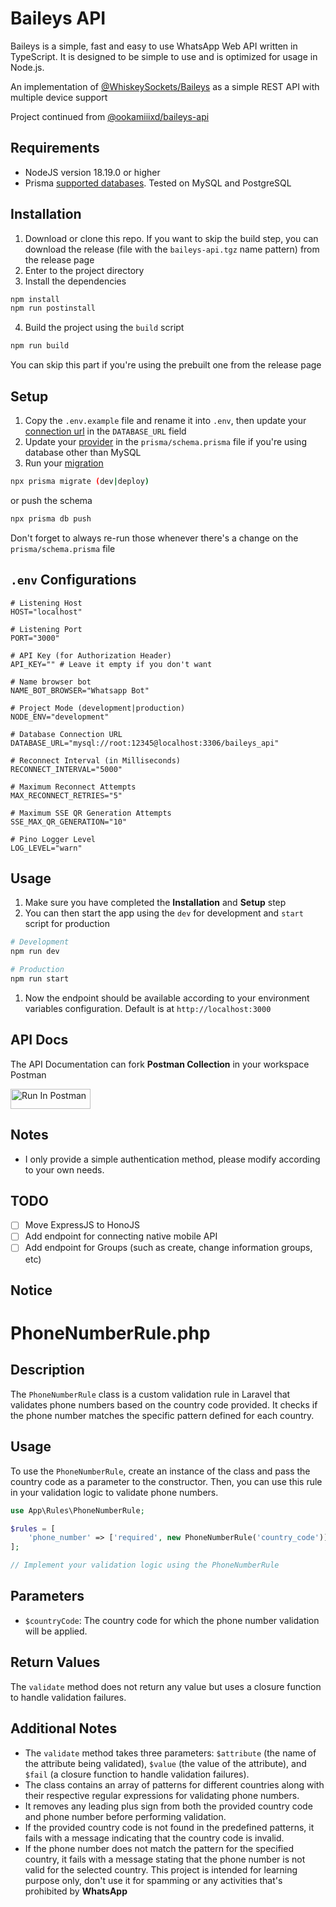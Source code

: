 # Baileys API

Baileys is a simple, fast and easy to use WhatsApp Web API written in TypeScript. It is designed to be simple to use and is optimized for usage in Node.js.

An implementation of [@WhiskeySockets/Baileys](https://github.com/WhiskeySockets/Baileys) as a simple REST API with multiple device support

Project continued from [@ookamiiixd/baileys-api](https://github.com/ookamiiixd/baileys-api/)

## Requirements

- NodeJS version 18.19.0 or higher
- Prisma [supported databases](https://www.prisma.io/docs/reference/database-reference/supported-databases). Tested on MySQL and PostgreSQL

## Installation

1. Download or clone this repo. If you want to skip the build step, you can download the release (file with the `baileys-api.tgz` name pattern) from the release page
2. Enter to the project directory
3. Install the dependencies

```sh
npm install
npm run postinstall
```

4. Build the project using the `build` script

```sh
npm run build
```

You can skip this part if you're using the prebuilt one from the release page

## Setup

1. Copy the `.env.example` file and rename it into `.env`, then update your [connection url](https://www.prisma.io/docs/reference/database-reference/connection-urls) in the `DATABASE_URL` field
1. Update your [provider](https://www.prisma.io/docs/reference/api-reference/prisma-schema-reference#fields) in the `prisma/schema.prisma` file if you're using database other than MySQL
1. Run your [migration](https://www.prisma.io/docs/reference/api-reference/command-reference#prisma-migrate)

```sh
npx prisma migrate (dev|deploy)
```

or push the schema

```sh
npx prisma db push
```

Don't forget to always re-run those whenever there's a change on the `prisma/schema.prisma` file

## `.env` Configurations

```env
# Listening Host
HOST="localhost"

# Listening Port
PORT="3000"

# API Key (for Authorization Header)
API_KEY="" # Leave it empty if you don't want

# Name browser bot
NAME_BOT_BROWSER="Whatsapp Bot"

# Project Mode (development|production)
NODE_ENV="development"

# Database Connection URL
DATABASE_URL="mysql://root:12345@localhost:3306/baileys_api"

# Reconnect Interval (in Milliseconds)
RECONNECT_INTERVAL="5000"

# Maximum Reconnect Attempts
MAX_RECONNECT_RETRIES="5"

# Maximum SSE QR Generation Attempts
SSE_MAX_QR_GENERATION="10"

# Pino Logger Level
LOG_LEVEL="warn"
```

## Usage

1. Make sure you have completed the **Installation** and **Setup** step
1. You can then start the app using the `dev` for development and `start` script for production

```sh
# Development
npm run dev

# Production
npm run start
```

1. Now the endpoint should be available according to your environment variables configuration. Default is at `http://localhost:3000`

## API Docs

The API Documentation can fork **Postman Collection** in your workspace Postman

[<img src="https://run.pstmn.io/button.svg" alt="Run In Postman" style="width: 128px; height: 32px;">](https://app.getpostman.com/run-collection/14456337-fb3349c5-de0e-40ec-b909-3922f4a95b7a?action=collection%2Ffork&source=rip_markdown&collection-url=entityId%3D14456337-fb3349c5-de0e-40ec-b909-3922f4a95b7a%26entityType%3Dcollection%26workspaceId%3Dfbd81f05-e0e1-42cb-b893-60063cf8bcd1)

## Notes

- I only provide a simple authentication method, please modify according to your own needs.

## TODO

- [ ] Move ExpressJS to HonoJS
- [ ] Add endpoint for connecting native mobile API
- [ ] Add endpoint for Groups (such as create, change information groups, etc)

## Notice




# PhoneNumberRule.php

## Description
The `PhoneNumberRule` class is a custom validation rule in Laravel that validates phone numbers based on the country code provided. It checks if the phone number matches the specific pattern defined for each country.

## Usage
To use the `PhoneNumberRule`, create an instance of the class and pass the country code as a parameter to the constructor. Then, you can use this rule in your validation logic to validate phone numbers.

```php
use App\Rules\PhoneNumberRule;

$rules = [
    'phone_number' => ['required', new PhoneNumberRule('country_code')],
];

// Implement your validation logic using the PhoneNumberRule
```

## Parameters
- `$countryCode`: The country code for which the phone number validation will be applied.

## Return Values
The `validate` method does not return any value but uses a closure function to handle validation failures.

## Additional Notes
- The `validate` method takes three parameters: `$attribute` (the name of the attribute being validated), `$value` (the value of the attribute), and `$fail` (a closure function to handle validation failures).
- The class contains an array of patterns for different countries along with their respective regular expressions for validating phone numbers.
- It removes any leading plus sign from both the provided country code and phone number before performing validation.
- If the provided country code is not found in the predefined patterns, it fails with a message indicating that the country code is invalid.
- If the phone number does not match the pattern for the specified country, it fails with a message stating that the phone number is not valid for the selected country.
This project is intended for learning purpose only, don't use it for spamming or any activities that's prohibited by **WhatsApp**
